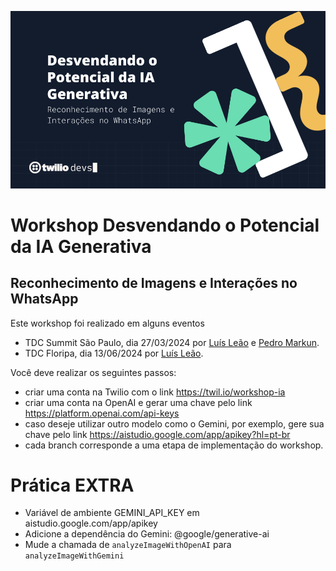 ![Imagem do Workshop Desvendando o Potencial do ChatGPT](./assets/header.png)
# Workshop Desvendando o Potencial da IA Generativa
## Reconhecimento de Imagens e Interações no WhatsApp

Este workshop foi realizado em alguns eventos
* TDC Summit São Paulo, dia 27/03/2024 por [Luís Leão](https://linkedin.com/in/luisleao) e [Pedro Markun](https://linkedin.com/in/pedromarkun).
* TDC Floripa, dia 13/06/2024 por [Luís Leão](https://linkedin.com/in/luisleao).


Você deve realizar os seguintes passos:

* criar uma conta na Twilio com o link https://twil.io/workshop-ia
* criar uma conta na OpenAI e gerar uma chave pelo link https://platform.openai.com/api-keys
* caso deseje utilizar outro modelo como o Gemini, por exemplo, gere sua chave pelo link https://aistudio.google.com/app/apikey?hl=pt-br
* cada branch corresponde a uma etapa de implementação do workshop.


# Prática EXTRA
* Variável de ambiente GEMINI_API_KEY em aistudio.google.com/app/apikey
* Adicione a dependência do Gemini: @google/generative-ai
* Mude a chamada de `analyzeImageWithOpenAI` para `analyzeImageWithGemini` 



